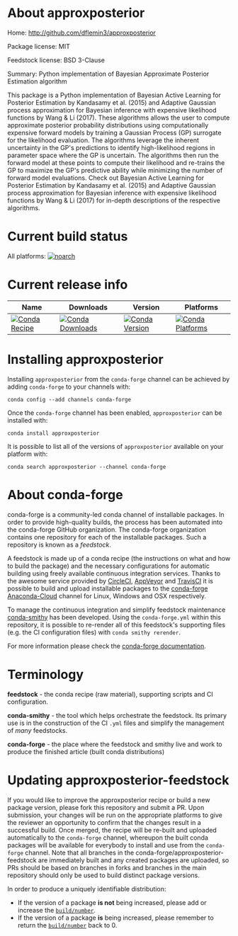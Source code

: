 About approxposterior
=====================

Home: http://github.com/dflemin3/approxposterior

Package license: MIT

Feedstock license: BSD 3-Clause

Summary: Python implementation of Bayesian Approximate Posterior Estimation algorithm

This package is a Python implementation of Bayesian Active Learning for
Posterior Estimation by Kandasamy et al. (2015) and Adaptive Gaussian
process approximation for Bayesian inference with expensive likelihood
functions by Wang & Li (2017). These algorithms allows the user to compute
approximate posterior probability distributions using computationally
expensive forward models by training a Gaussian Process (GP) surrogate
for the likelihood evaluation. The algorithms leverage the inherent
uncertainty in the GP's predictions to identify high-likelihood regions
in parameter space where the GP is uncertain. The algorithms then run the
forward model at these points to compute their likelihood and re-trains
the GP to maximize the GP's predictive ability while minimizing the number
of forward model evaluations. Check out Bayesian Active Learning for
Posterior Estimation by Kandasamy et al. (2015) and Adaptive Gaussian
process approximation for Bayesian inference with expensive likelihood
functions by Wang & Li (2017) for in-depth descriptions of the respective
algorithms.


Current build status
====================

All platforms:
[![noarch](https://img.shields.io/circleci/project/github/conda-forge/approxposterior-feedstock/master.svg?label=noarch)](https://circleci.com/gh/conda-forge/approxposterior-feedstock)

Current release info
====================

| Name | Downloads | Version | Platforms |
| --- | --- | --- | --- |
| [![Conda Recipe](https://img.shields.io/badge/recipe-approxposterior-green.svg)](https://anaconda.org/conda-forge/approxposterior) | [![Conda Downloads](https://img.shields.io/conda/dn/conda-forge/approxposterior.svg)](https://anaconda.org/conda-forge/approxposterior) | [![Conda Version](https://img.shields.io/conda/vn/conda-forge/approxposterior.svg)](https://anaconda.org/conda-forge/approxposterior) | [![Conda Platforms](https://img.shields.io/conda/pn/conda-forge/approxposterior.svg)](https://anaconda.org/conda-forge/approxposterior) |

Installing approxposterior
==========================

Installing `approxposterior` from the `conda-forge` channel can be achieved by adding `conda-forge` to your channels with:

```
conda config --add channels conda-forge
```

Once the `conda-forge` channel has been enabled, `approxposterior` can be installed with:

```
conda install approxposterior
```

It is possible to list all of the versions of `approxposterior` available on your platform with:

```
conda search approxposterior --channel conda-forge
```


About conda-forge
=================

conda-forge is a community-led conda channel of installable packages.
In order to provide high-quality builds, the process has been automated into the
conda-forge GitHub organization. The conda-forge organization contains one repository
for each of the installable packages. Such a repository is known as a *feedstock*.

A feedstock is made up of a conda recipe (the instructions on what and how to build
the package) and the necessary configurations for automatic building using freely
available continuous integration services. Thanks to the awesome service provided by
[CircleCI](https://circleci.com/), [AppVeyor](http://www.appveyor.com/)
and [TravisCI](https://travis-ci.org/) it is possible to build and upload installable
packages to the [conda-forge](https://anaconda.org/conda-forge)
[Anaconda-Cloud](http://docs.anaconda.org/) channel for Linux, Windows and OSX respectively.

To manage the continuous integration and simplify feedstock maintenance
[conda-smithy](http://github.com/conda-forge/conda-smithy) has been developed.
Using the ``conda-forge.yml`` within this repository, it is possible to re-render all of
this feedstock's supporting files (e.g. the CI configuration files) with ``conda smithy rerender``.

For more information please check the [conda-forge documentation](https://conda-forge.org/docs/).

Terminology
===========

**feedstock** - the conda recipe (raw material), supporting scripts and CI configuration.

**conda-smithy** - the tool which helps orchestrate the feedstock.
                   Its primary use is in the construction of the CI ``.yml`` files
                   and simplify the management of *many* feedstocks.

**conda-forge** - the place where the feedstock and smithy live and work to
                  produce the finished article (built conda distributions)


Updating approxposterior-feedstock
==================================

If you would like to improve the approxposterior recipe or build a new
package version, please fork this repository and submit a PR. Upon submission,
your changes will be run on the appropriate platforms to give the reviewer an
opportunity to confirm that the changes result in a successful build. Once
merged, the recipe will be re-built and uploaded automatically to the
`conda-forge` channel, whereupon the built conda packages will be available for
everybody to install and use from the `conda-forge` channel.
Note that all branches in the conda-forge/approxposterior-feedstock are
immediately built and any created packages are uploaded, so PRs should be based
on branches in forks and branches in the main repository should only be used to
build distinct package versions.

In order to produce a uniquely identifiable distribution:
 * If the version of a package **is not** being increased, please add or increase
   the [``build/number``](http://conda.pydata.org/docs/building/meta-yaml.html#build-number-and-string).
 * If the version of a package **is** being increased, please remember to return
   the [``build/number``](http://conda.pydata.org/docs/building/meta-yaml.html#build-number-and-string)
   back to 0.